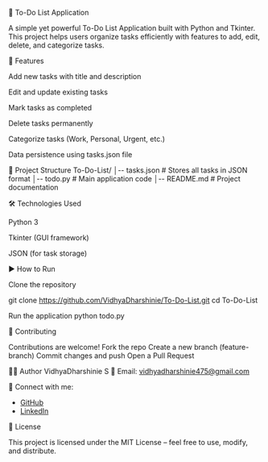 📝 To-Do List Application

A simple yet powerful To-Do List Application built with Python and Tkinter.
This project helps users organize tasks efficiently with features to add, edit, delete, and categorize tasks.

🚀 Features

Add new tasks with title and description

Edit and update existing tasks

Mark tasks as completed

Delete tasks permanently

Categorize tasks (Work, Personal, Urgent, etc.)

Data persistence using tasks.json file

📂 Project Structure
To-Do-List/
│-- tasks.json          # Stores all tasks in JSON format
│-- todo.py             # Main application code
│-- README.md           # Project documentation

🛠️ Technologies Used

Python 3

Tkinter (GUI framework)

JSON (for task storage)

▶️ How to Run

Clone the repository

git clone https://github.com/VidhyaDharshinie/To-Do-List.git
cd To-Do-List


Run the application
python todo.py


🤝 Contributing

Contributions are welcome!
Fork the repo
Create a new branch (feature-branch)
Commit changes and push
Open a Pull Request

👩‍💻 Author
VidhyaDharshinie S
📧 Email: vidhyadharshinie475@gmail.com

🔗 Connect with me:

* [GitHub](https://github.com/VidhyaDharshinie)
* [LinkedIn](https://www.linkedin.com/in/vidhya-dharshinie/)


📜 License

This project is licensed under the MIT License – feel free to use, modify, and distribute.
